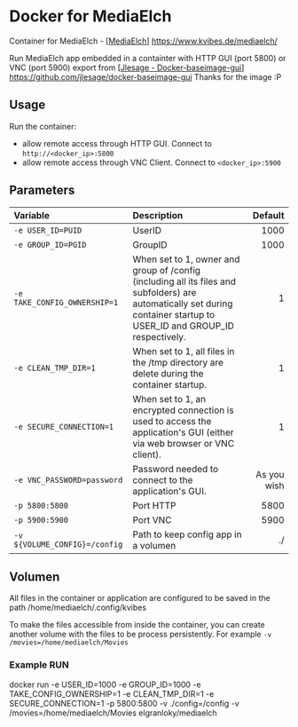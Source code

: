 # Docker for MediaElch

Container for MediaElch - [[MediaElch](https://www.kvibes.de/mediaelch/)] https://www.kvibes.de/mediaelch/

Run MediaElch app embedded in a containter with HTTP GUI (port 5800) or VNC (port 5900) export from [[Jlesage - Docker-baseimage-gui](https://github.com/jlesage/docker-baseimage-gui)] https://github.com/jlesage/docker-baseimage-gui Thanks for the image :P

## Usage
Run the container:
* allow remote access through HTTP GUI. Connect to `http://<docker_ip>:5800`
* allow remote access through VNC Client. Connect to `<docker_ip>:5900`

## Parameters
|Variable|Description|Default|
|:-|:-|-:|
|`-e USER_ID=PUID`|UserID|1000
|`-e GROUP_ID=PGID`|GroupID|1000
|`-e TAKE_CONFIG_OWNERSHIP=1`| When set to 1, owner and group of /config (including all its files and subfolders) are automatically set during container startup to USER_ID and GROUP_ID respectively.|1
|`-e CLEAN_TMP_DIR=1`|When set to 1, all files in the /tmp directory are delete during the container startup.|1
|`-e SECURE_CONNECTION=1`|When set to 1, an encrypted connection is used to access the application's GUI (either via web browser or VNC client).|1
|`-e VNC_PASSWORD=password`|Password needed to connect to the application's GUI.|As you wish
|`-p 5800:5800`| Port HTTP|5800
|`-p 5900:5900`| Port VNC|5900
|`-v ${VOLUME_CONFIG}=/config`| Path to keep config app in a volumen| ./

## Volumen
All files in the container or application are configured to be saved in the path /home/mediaelch/.config/kvibes

To make the files accessible from inside the container, you can create another volume with the files to be process persistently. For example `-v /movies=/home/mediaelch/Movies`

### Example RUN

docker run -e USER_ID=1000 -e GROUP_ID=1000 -e TAKE_CONFIG_OWNERSHIP=1 -e CLEAN_TMP_DIR=1 -e SECURE_CONNECTION=1 -p 5800:5800 -v ./config=/config -v /movies=/home/mediaelch/Movies elgranloky/mediaelch
